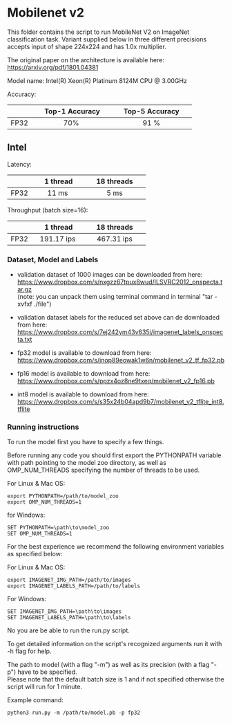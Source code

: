 # Mobilenet v2

This folder contains the script to run MobileNet V2 on ImageNet classification task.
Variant supplied below in three different precisions accepts input of shape 224x224 and has 1.0x multiplier.

The original paper on the architecture is available here: https://arxiv.org/pdf/1801.04381

Model name: Intel(R) Xeon(R) Platinum 8124M CPU @ 3.00GHz

Accuracy:

|   | &nbsp;&nbsp;&nbsp;&nbsp; Top-1 Accuracy&nbsp;&nbsp;&nbsp;&nbsp;  |&nbsp;&nbsp;&nbsp;&nbsp; Top-5 Accuracy &nbsp;&nbsp;&nbsp;&nbsp; |
|:---:|:---:|:---:|
| FP32  | 70%  | 91 %  |


## Intel

Latency:

|   | &nbsp;&nbsp;&nbsp;&nbsp; 1 thread&nbsp;&nbsp;&nbsp;&nbsp;  |&nbsp;&nbsp;&nbsp;&nbsp; 18 threads &nbsp;&nbsp;&nbsp;&nbsp; |
|:---:|:---:|:---:|
| FP32  | 11 ms | 5 ms  |

Throughput (batch size=16):

|   | &nbsp;&nbsp;&nbsp;&nbsp; 1 thread&nbsp;&nbsp;&nbsp;&nbsp;  |&nbsp;&nbsp;&nbsp;&nbsp; 18 threads &nbsp;&nbsp;&nbsp;&nbsp; |
|:---:|:---:|:---:|
| FP32  | 191.17 ips | 467.31 ips  |




### Dataset, Model and Labels

* validation dataset of 1000 images can be downloaded from here:\
https://www.dropbox.com/s/nxgzz67tpux8wud/ILSVRC2012_onspecta.tar.gz \
(note: you can unpack them using terminal command in terminal "tar -xvfxf ./file")


* validation dataset labels for the reduced set above can de downloaded from here: \
https://www.dropbox.com/s/7ej242ym43v635i/imagenet_labels_onspecta.txt


* fp32 model is available to download from here: \
https://www.dropbox.com/s/jnop89eowak1w6n/mobilenet_v2_tf_fp32.pb
  

* fp16 model is available to download from here: \
https://www.dropbox.com/s/ppzx4oz8ne9txeq/mobilenet_v2_fp16.pb


* int8 model is available to download from here: \
https://www.dropbox.com/s/s35x24b04apd9b7/mobilenet_v2_tflite_int8.tflite

### Running instructions

To run the model first you have to specify a few things. 

Before running any code you should first export the PYTHONPATH variable with path pointing to the model zoo directory,
as well as OMP_NUM_THREADS specifying the number of threads to be used.

For Linux & Mac OS:

```
export PYTHONPATH=/path/to/model_zoo
export OMP_NUM_THREADS=1
```

for Windows: 

```
SET PYTHONPATH=\path\to\model_zoo
SET OMP_NUM_THREADS=1
```

For the best experience we recommend the following environment variables as specified below: 

For Linux & Mac OS:

```
export IMAGENET_IMG_PATH=/path/to/images
export IMAGENET_LABELS_PATH=/path/to/labels
```

For Windows:

```
SET IMAGENET_IMG_PATH=\path\to\images
SET IMAGENET_LABELS_PATH=\path\to\labels
```

No you are be able to run the run.py script. 

To get detailed information on the script's recognized arguments run it with -h flag for help.

The path to model (with a flag "-m") as well as its precision (with a flag "-p") have to be specified.\
Please note that the default batch size is 1 and if not specified otherwise the script will run for 1 minute.


Example command: 

```
python3 run.py -m /path/to/model.pb -p fp32
```



  